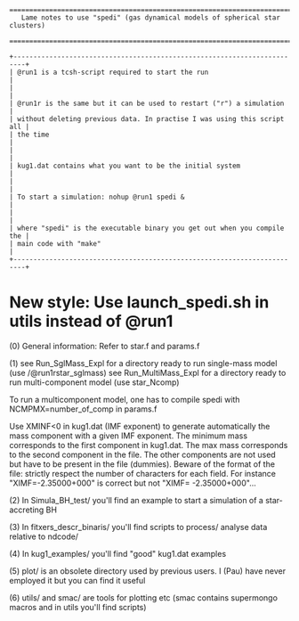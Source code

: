       =============================================================================
       Lame notes to use "spedi" (gas dynamical models of spherical star clusters)
      =============================================================================

    +-------------------------------------------------------------------------+
    | @run1 is a tcsh-script required to start the run                        |
    |                                                                         |
    | @run1r is the same but it can be used to restart ("r") a simulation     |
    | without deleting previous data. In practise I was using this script all |
    | the time                                                                |
    |                                                                         |
    | kug1.dat contains what you want to be the initial system                |
    |                                                                         |
    | To start a simulation: nohup @run1 spedi &                              |
    |                                                                         |
    | where "spedi" is the executable binary you get out when you compile the |
    | main code with "make"                                                   |
    +-------------------------------------------------------------------------+

 New style: Use launch_spedi.sh in utils instead of @run1
 ========

(0) General information: Refer to star.f and params.f

(1) see Run_SglMass_Expl for a directory ready to run single-mass model (use
    /@run1rstar_sglmass)
    see Run_MultiMass_Expl for a directory ready to run multi-component model (use
    star_Ncomp)

To run a multicomponent model, one has to compile spedi with
NCMPMX=number_of_comp in params.f

Use XMINF<0 in kug1.dat (IMF exponent) to generate automatically the mass
component with a given IMF exponent. The minimum mass corresponds to the first
component in kug1.dat. The max mass corresponds to the second component in the
file. The other components are not used but have to be present in the file
(dummies). Beware of the format of the file: strictly respect the number of
characters for each field. For instance "XIMF=-2.35000+000" is correct but not
"XIMF= -2.35000+000"...

(2) In Simula_BH_test/ you'll find an example to start a simulation of a star-accreting BH

(3) In fitxers_descr_binaris/ you'll find scripts to process/ analyse data relative to
    ndcode/

(4) In kug1_examples/ you'll find "good" kug1.dat examples

(5) plot/ is an obsolete directory used by previous users. I (Pau) have never employed it but
    you can find it useful

(6) utils/ and smac/ are tools for plotting etc
   (smac contains supermongo macros and in utils you'll find scripts)
